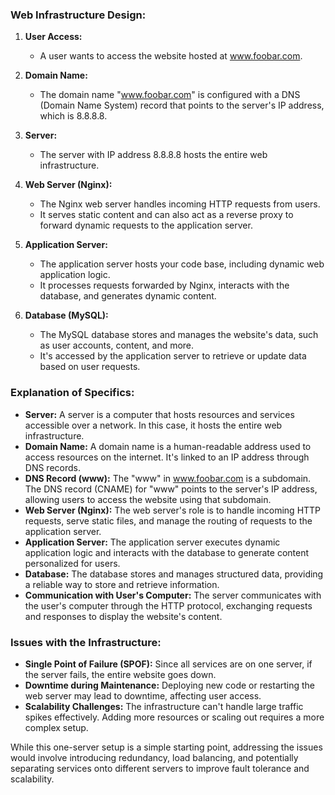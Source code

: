 ### Web Infrastructure Design:

1. **User Access:**
   - A user wants to access the website hosted at www.foobar.com.

2. **Domain Name:**
   - The domain name "www.foobar.com" is configured with a DNS (Domain Name System) record that points to the server's IP address, which is 8.8.8.8.

3. **Server:**
   - The server with IP address 8.8.8.8 hosts the entire web infrastructure.

4. **Web Server (Nginx):**
   - The Nginx web server handles incoming HTTP requests from users.
   - It serves static content and can also act as a reverse proxy to forward dynamic requests to the application server.

5. **Application Server:**
   - The application server hosts your code base, including dynamic web application logic.
   - It processes requests forwarded by Nginx, interacts with the database, and generates dynamic content.

6. **Database (MySQL):**
   - The MySQL database stores and manages the website's data, such as user accounts, content, and more.
   - It's accessed by the application server to retrieve or update data based on user requests.

### Explanation of Specifics:

- **Server:** A server is a computer that hosts resources and services accessible over a network. In this case, it hosts the entire web infrastructure.
- **Domain Name:** A domain name is a human-readable address used to access resources on the internet. It's linked to an IP address through DNS records.
- **DNS Record (www):** The "www" in www.foobar.com is a subdomain. The DNS record (CNAME) for "www" points to the server's IP address, allowing users to access the website using that subdomain.
- **Web Server (Nginx):** The web server's role is to handle incoming HTTP requests, serve static files, and manage the routing of requests to the application server.
- **Application Server:** The application server executes dynamic application logic and interacts with the database to generate content personalized for users.
- **Database:** The database stores and manages structured data, providing a reliable way to store and retrieve information.
- **Communication with User's Computer:** The server communicates with the user's computer through the HTTP protocol, exchanging requests and responses to display the website's content.

### Issues with the Infrastructure:

- **Single Point of Failure (SPOF):** Since all services are on one server, if the server fails, the entire website goes down.
- **Downtime during Maintenance:** Deploying new code or restarting the web server may lead to downtime, affecting user access.
- **Scalability Challenges:** The infrastructure can't handle large traffic spikes effectively. Adding more resources or scaling out requires a more complex setup.

While this one-server setup is a simple starting point, addressing the issues would involve introducing redundancy, load balancing, and potentially separating services onto different servers to improve fault tolerance and scalability.

